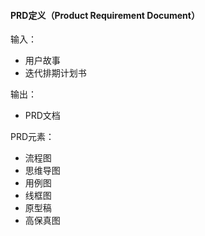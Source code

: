 #### PRD定义（Product Requirement Document）

输入：
* 用户故事
* 迭代排期计划书

输出：
* PRD文档


PRD元素：
* 流程图
* 思维导图
* 用例图
* 线框图
* 原型稿
* 高保真图